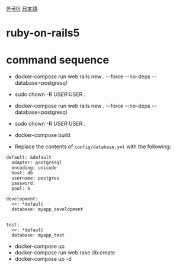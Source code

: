 [한국어](README.kr.md)
[日本語](README.jp.md)
# ruby-on-rails5

# command sequence
- docker-compose run web rails new . --force --no-deps --database=postgresql
- sudo chown -R $USER:$USER .
- docker-compose run web rails new . --force --no-deps --database=postgresql
- sudo chown -R $USER:$USER .
- docker-compose build

- Replace the contents of `config/database.yml` with the following:
```
default: &default
  adapter: postgresql
  encoding: unicode
  host: db
  username: postgres
  password:
  pool: 5

development:
  <<: *default
  database: myapp_development


test:
  <<: *default
  database: myapp_test
```

- docker-compose up
- docker-compose run web rake db:create
- docker-compose up -d
